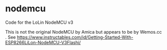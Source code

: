 # nodemcu

Code for the LoLin NodeMCU v3

This is not the original NodeMCU by Amica but appears to be by Wemos.cc . See https://www.instructables.com/id/Getting-Started-With-ESP8266LiLon-NodeMCU-V3Flashi/
